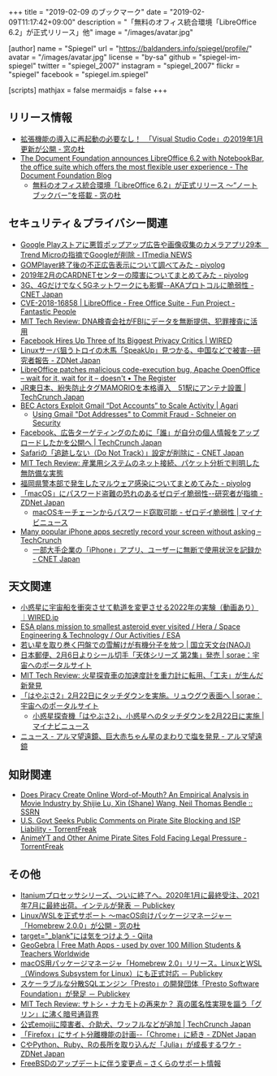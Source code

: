 +++
title = "2019-02-09 のブックマーク"
date =  "2019-02-09T11:17:42+09:00"
description = "「無料のオフィス統合環境「LibreOffice 6.2」が正式リリース」他"
image = "/images/avatar.jpg"

[author]
  name      = "Spiegel"
  url       = "https://baldanders.info/spiegel/profile/"
  avatar    = "/images/avatar.jpg"
  license   = "by-sa"
  github    = "spiegel-im-spiegel"
  twitter   = "spiegel_2007"
  instagram = "spiegel_2007"
  flickr    = "spiegel"
  facebook  = "spiegel.im.spiegel"

[scripts]
  mathjax = false
  mermaidjs = false
+++

## リリース情報

- [拡張機能の導入に再起動の必要なし！　「Visual Studio Code」の2019年1月更新が公開 - 窓の杜](https://forest.watch.impress.co.jp/docs/news/1168811.html)
- [The Document Foundation announces LibreOffice 6.2 with NotebookBar, the office suite which offers the most flexible user experience - The Document Foundation Blog](https://blog.documentfoundation.org/blog/2019/02/07/libreoffice-6-2/)
    - [無料のオフィス統合環境「LibreOffice 6.2」が正式リリース ～“ノートブックバー”を搭載 - 窓の杜](https://forest.watch.impress.co.jp/docs/news/1168828.html)

## セキュリティ＆プライバシー関連

- [Google Playストアに悪質ポップアップ広告や画像収集のカメラアプリ29本　Trend Microの指摘でGoogleが削除 - ITmedia NEWS](http://www.itmedia.co.jp/news/articles/1902/04/news062.html)
- [GOMPlayer終了後の不正広告表示について調べてみた - piyolog](https://piyolog.hatenadiary.jp/entry/2019/02/04/022531)
- [2019年2月のCARDNETセンターの障害についてまとめてみた - piyolog](https://piyolog.hatenadiary.jp/entry/2019/02/03/065153)
- [3G、4Gだけでなく5Gネットワークにも影響--AKAプロトコルに脆弱性 - CNET Japan](https://japan.cnet.com/article/35132205/)
- [CVE-2018-16858 | LibreOffice - Free Office Suite - Fun Project - Fantastic People](https://www.libreoffice.org/about-us/security/advisories/cve-2018-16858/)
- [MIT Tech Review: DNA検査会社がFBIにデータを無断提供、犯罪捜査に活用](https://www.technologyreview.jp/nl/a-consumer-dna-testing-company-has-given-the-fbi-access-to-its-two-million-profiles/)
- [Facebook Hires Up Three of Its Biggest Privacy Critics | WIRED](https://www.wired.com/story/facebook-hires-privacy-critics/)
- [Linuxサーバ狙うトロイの木馬「SpeakUp」見つかる、中国などで被害--研究者報告 - ZDNet Japan](https://japan.zdnet.com/article/35132263/)
- [LibreOffice patches malicious code-execution bug, Apache OpenOffice – wait for it, wait for it – doesn't • The Register](https://www.theregister.co.uk/2019/02/04/apache_openoffice_no_patch/?fbclid=IwAR386ydoW9CtceHImZtLlmW0SSyiUMPCctlU9shnp9O8y-0CkEhrnb0jdRw)
- [JR東日本、紛失防止タグMAMORIOを本格導入　51駅にアンテナ設置  |  TechCrunch Japan](https://jp.techcrunch.com/2019/02/06/engadget-jr-mamorio-51/)
- [BEC Actors Exploit Gmail “Dot Accounts” to Scale Activity | Agari](https://www.agari.com/email-security-blog/bec-actors-exploit-google-dot-feature/)
    - [Using Gmail "Dot Addresses" to Commit Fraud - Schneier on Security](https://www.schneier.com/blog/archives/2019/02/using_gmail_dot.html)
- [Facebook、広告ターゲティングのために「誰」が自分の個人情報をアップロードしたかを公開へ  |  TechCrunch Japan](https://jp.techcrunch.com/2019/02/07/2019-02-06-why-am-i-seeing-this-ad/)
- [Safariの「追跡しない（Do Not Track）」設定が削除に - CNET Japan](https://japan.cnet.com/article/35132434/)
- [MIT Tech Review: 産業用システムのネット接続、パケット分析で判明した無防備な実態](https://www.technologyreview.jp/s/123904/)
- [福岡県警本部で発生したマルウェア感染についてまとめてみた - piyolog](https://piyolog.hatenadiary.jp/entry/2019/02/08/043308)
- [「macOS」にパスワード盗難の恐れのあるゼロデイ脆弱性--研究者が指摘 - ZDNet Japan](https://japan.zdnet.com/article/35132398/)
    - [macOSキーチェーンからパスワード窃取可能 - ゼロデイ脆弱性 | マイナビニュース](https://news.mynavi.jp/article/20190208-768788/)
- [Many popular iPhone apps secretly record your screen without asking – TechCrunch](https://techcrunch.com/2019/02/06/iphone-session-replay-screenshots/)
    - [一部大手企業の「iPhone」アプリ、ユーザーに無断で使用状況を記録か - CNET Japan](https://japan.cnet.com/article/35132465/)

## 天文関連

- [小惑星に宇宙船を衝突させて軌道を変更させる2022年の実験（動画あり）｜WIRED.jp](https://wired.jp/2015/10/05/didymos-impact-mission/)
- [ESA plans mission to smallest asteroid ever visited / Hera / Space Engineering & Technology / Our Activities / ESA](http://www.esa.int/Our_Activities/Space_Engineering_Technology/Hera/ESA_plans_mission_to_smallest_asteroid_ever_visited)
- [若い星を取り巻く円盤での雪解けが有機分子を放つ | 国立天文台(NAOJ)](https://www.nao.ac.jp/news/science/2019/20190205-alma.html)
- [日本郵便、2月6日よりシール切手「天体シリーズ 第2集」発売 | sorae：宇宙へのポータルサイト](https://sorae.info/030201/2019_2_5_jppost.html)
- [MIT Tech Review: 火星探査車の加速度計を重力計に転用、「工夫」が生んだ新発見](https://www.technologyreview.jp/s/124569/)
- [「はやぶさ2」2月22日にタッチダウンを実施。リュウグウ表面へ | sorae：宇宙へのポータルサイト](https://sorae.info/030201/2019_2_7_haya2.html)
    - [小惑星探査機「はやぶさ2」、小惑星へのタッチダウンを2月22日に実施 | マイナビニュース](https://news.mynavi.jp/article/20190206-768084/)
- [ニュース - アルマ望遠鏡、巨大赤ちゃん星のまわりで塩を発見 - アルマ望遠鏡](https://alma-telescope.jp/news/salt-201902)

## 知財関連

- [Does Piracy Create Online Word-of-Mouth? An Empirical Analysis in Movie Industry by Shijie Lu, Xin (Shane) Wang, Neil Thomas Bendle :: SSRN](https://papers.ssrn.com/sol3/papers.cfm?abstract_id=3308905)
- [U.S. Govt Seeks Public Comments on Pirate Site Blocking and ISP Liability - TorrentFreak](https://torrentfreak.com/u-s-govt-seeks-public-comments-on-pirate-site-blocking-and-isp-liability-190204/)
- [AnimeYT and Other Anime Pirate Sites Fold Facing Legal Pressure - TorrentFreak](https://torrentfreak.com/animeyt-and-other-anime-pirate-sites-fold-facing-legal-pressure-190207/)

## その他

- [Itaniumプロセッサシリーズ、ついに終了へ。2020年1月に最終受注、2021年7月に最終出荷。インテルが発表 － Publickey](https://www.publickey1.jp/blog/19/itanium2020120217.html)
- [Linux/WSLを正式サポート ～macOS向けパッケージマネージャー「Homebrew 2.0.0」が公開 - 窓の杜](https://forest.watch.impress.co.jp/docs/news/1167988.html)
- [target=&quot;_blank&quot;には気をつけよう - Qiita](https://qiita.com/Apprentice_engineer/items/5db19a6d9bd4e7978aec)
- [GeoGebra | Free Math Apps - used by over 100 Million Students & Teachers Worldwide](https://www.geogebra.org/)
- [macOS用パッケージマネージャ「Homebrew 2.0」リリース。LinuxとWSL（Windows Subsystem for Linux）にも正式対応 － Publickey](https://www.publickey1.jp/blog/19/macoshomebrew_20linuxwslwindows_subsystem_for_linux.html)
- [スケーラブルな分散SQLエンジン「Presto」の開発団体「Presto Software Foundation」が発足 － Publickey](https://www.publickey1.jp/blog/19/sqlprestopresto_software_foundation.html)
- [MIT Tech Review: サトシ・ナカモトの再来か？ 真の匿名性実現を謳う「グリン」に沸く暗号通貨界](https://www.technologyreview.jp/s/124554/)
- [公式emojiに障害者、介助犬、ワッフルなどが追加  |  TechCrunch Japan](https://jp.techcrunch.com/2019/02/06/2019-02-05-official-emoji-debut-for-disabled-folks-service-dogs-waffles-and-more/)
- [「Firefox」にサイト分離機能の計画--「Chrome」に続き - ZDNet Japan](https://japan.zdnet.com/article/35132421/)
- [CやPython、Ruby、Rの長所を取り込んだ「Julia」が成長するワケ - ZDNet Japan](https://japan.zdnet.com/article/35132510/)
- [FreeBSDのアップデートに伴う変更点 – さくらのサポート情報](https://help.sakura.ad.jp/hc/ja/articles/360000190121)
